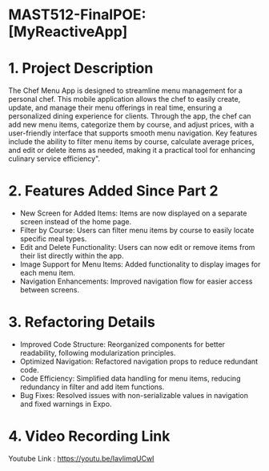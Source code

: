 # MAST512-FinalPOE: [MyReactiveApp]
# 1. Project Description
The Chef Menu App is designed to streamline menu management for a personal chef. This mobile application allows the chef to easily create, update, and manage their menu offerings in real time, ensuring a personalized dining experience for clients. Through the app, the chef can add new menu items, categorize them by course, and adjust prices, with a user-friendly interface that supports smooth menu navigation. Key features include the ability to filter menu items by course, calculate average prices, and edit or delete items as needed, making it a practical tool for enhancing culinary service efficiency".

# 2. Features Added Since Part 2
- New Screen for Added Items: Items are now displayed on a separate screen instead of the home page.
- Filter by Course: Users can filter menu items by course to easily locate specific meal types.
- Edit and Delete Functionality: Users can now edit or remove items from their list directly within the app.
- Image Support for Menu Items: Added functionality to display images for each menu item.
- Navigation Enhancements: Improved navigation flow for easier access between screens.
# 3. Refactoring Details
- Improved Code Structure: Reorganized components for better readability, following modularization principles.
- Optimized Navigation: Refactored navigation props to reduce redundant code.
- Code Efficiency: Simplified data handling for menu items, reducing redundancy in filter and add item functions.
- Bug Fixes: Resolved issues with non-serializable values in navigation and fixed warnings in Expo.
# 4. Video Recording Link
Youtube Link : https://youtu.be/IavlimqUCwI
